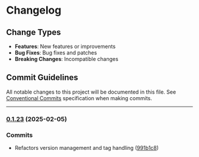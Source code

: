# Changelog

## Change Types

- **Features**: New features or improvements
- **Bug Fixes**: Bug fixes and patches
- **Breaking Changes**: Incompatible changes

## Commit Guidelines

All notable changes to this project will be documented in this file. See [Conventional Commits](https://www.conventionalcommits.org/) specification when making commits.

---
### [0.1.23](https://github.com/sichang824/RustyTag/compare/0.1.22...0.1.23) (2025-02-05)

### Commits

* Refactors version management and tag handling ([991b1c8](https://github.com/sichang824/RustyTag/commit/991b1c8d69a12cc5157cef33f2aed2e1002cc97b))

